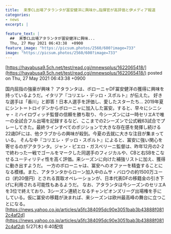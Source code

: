 ```yaml
---
title:  来季CL出場アタランタが冨安健洋に興味か…指揮官が高評価と伊メディア報道  
categories:
- news
excerpt: |
  
feature_text: |
  ##  来季CL出場アタランタが冨安健洋に興味...
  Thu, 27 May 2021 06:43:38  +0900
feature_image: "https://picsum.photos/2560/600?image=733"
image: "https://picsum.photos/2560/600?image=733"
---
```


[https://hayabusa9.5ch.net/test/read.cgi/mnewsplus/1622065418/](https://hayabusa9.5ch.net/test/read.cgi/mnewsplus/1622065418/)
posted on Thu, 27 May 2021 06:43:38  +0900

<!--more-->

国内屈指の強豪が興味？ アタランタは、ボローニャDF冨安健洋の獲得に興味を持っているようだ。イタリア『コリエレ・デッロ・スポルト』が伝えた。 好きな選手は「香川」と即答！日本人選手を評価し、愛したスターたち… 2019年夏にシント＝トロイデンからボローニャに加入した冨安。すると、早々にシニシャ・ミハイロヴィッチ監督の信頼を勝ち取り、今シーズンには一時セリエAで唯一の全試合フル出場を記録するなど、ここまでの2シーズンで公式戦63試合でプレーしてきた。最終ラインすべてのポジションで大きな存在感を発揮し続ける22歳DFには、他クラブからの興味が殺到。今夏の去就に大きな注目が集まっている。 そんな中『コリエレ・デッロ・スポルト』によると、冨安に強い関心を寄せるのがアタランタ。ジャン・ピエロ・ガスペリーニ監督は、昨年12月の2-2で終わった一戦でゴールをマークした同選手のフィジカルや、CBと右SBをこなせるユーティリティ性を高く評価。来シーズンに向けた補強リストに加え、獲得に動き出すようだ。 一方のボローニャは、冨安へのオファーを精査することになる模様。また、アタランタからローン加入中のムサ・バロウの約1500万ユーロ（約20億円）とされる買取オペレーションが、日本代表DFの移籍金の引き下げに利用される可能性もあるようだ。 なお、アタランタは今シーズンのセリエAを3位で終えており、3シーズン連続となるチャンピオンズリーグ出場権を手にしている。仮に冨安の移籍が決まれば、来シーズンは欧州最高峰の舞台に立つことになる。 [https://news.yahoo.co.jp/articles/a5fc384095dc90e3051bab3b43888f0812c4af2d](https://news.yahoo.co.jp/articles/a5fc384095dc90e3051bab3b43888f0812c4af2d) 5/27(木) 6:40配信
